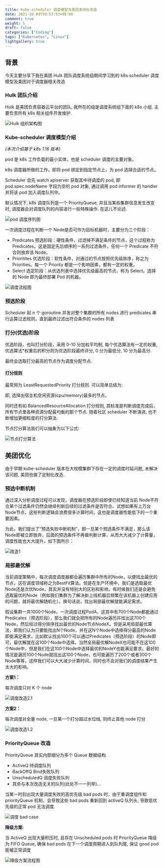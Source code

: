 ```yaml
---
title: Kube-scheduler 调度模型与美团本地化改造
date: 2021-10-09T09:57:53+08:00
comment: true
weight: 5
draft: false
categories: ["Coding"]
tags: ["Kubernetes", "Linux"]
lightgallery: true
---
```

## 背景

今天主要分享下我在美团 Hulk 团队调度系统组期间学习到的 k8s scheduler 调度模型及美团对于调度器相关改造



### Hulk 团队介绍

Hulk 是美团负责容器云平台的团队, 我所在的组是调度系统组下面的 k8s 小组. 主要负责所有 k8s 相关组件开发维护.

![Hulk 组织架构图](https://s3.us-west-2.amazonaws.com/secure.notion-static.com/2d00a5af-0eee-4522-8995-ddf2c22ff8cb/Untitled.png?X-Amz-Algorithm=AWS4-HMAC-SHA256&X-Amz-Credential=AKIAT73L2G45O3KS52Y5%2F20211009%2Fus-west-2%2Fs3%2Faws4_request&X-Amz-Date=20211009T020410Z&X-Amz-Expires=86400&X-Amz-Signature=9eeb22d82330a778eb88931c1dda08c1f3c28d2591f49f453ef0407ea8a5ea83&X-Amz-SignedHeaders=host&response-content-disposition=filename%20%3D%22Untitled.png%22)

### Kube-scheduler 调度模型介绍

*(本次介绍基于 k8s 1.16 版本)*

pod 是 k8s 工作负载的最小实体，也是 scheduler 调度的主要对象。

k8s 调度器所做的工作，即将 pod 绑定到指定节点上，为 pod 选择合适的节点。

Scheduler 会先 watch apiserver 获取其中待调度的 pod, 即 pod.spec.nodeName 字段为空的 pod 对象, 通过调用 pod informer 的 handler 并将该 pod 加入调度队列中。

默认情况下, k8s 调度队列是一个 PriorityQueue, 并且当某些集群信息发生改变时, 调度器会对调度队列的内容进行一些特殊操作. 在这儿不论述.

![pod 调度序列图](https://s3.us-west-2.amazonaws.com/secure.notion-static.com/7c7bbabd-8d97-482e-9693-a44977b8350e/Untitled.png?X-Amz-Algorithm=AWS4-HMAC-SHA256&X-Amz-Credential=AKIAT73L2G45O3KS52Y5%2F20211009%2Fus-west-2%2Fs3%2Faws4_request&X-Amz-Date=20211009T020949Z&X-Amz-Expires=86400&X-Amz-Signature=5a5f172dc3031b9d5f841eb6bdcbc0428e72648891a947422d7196bc77969287&X-Amz-SignedHeaders=host&response-content-disposition=filename%20%3D%22Untitled.png%22)

一次调度过程在判断一个 Node是否可作为目标机器时，主要分为三个阶段：

- Predicates 预选阶段：硬性条件，过滤掉不满足条件的节点，这个过程称为 Predicates。这是固定先后顺序的一系列过滤条件，任何一个 Predicate 不符合则放弃该 Node。
- Prioritites 优选阶段：软性条件，对通过的节点按照优先级排序，称之为 Priorities。每一个 Priority 都是一个影响因素，都有一定的权重。
- Select 选定阶段：从优选列表中选择优先级最高的节点，称为 Select。选择的 Node 即为最终部署 Pod 的机器。

![调度流程图](https://p0.meituan.net/travelcube/ef026e009a90602b853af323f58af5c3266174.jpg)

### 预选阶段

Scheduler 起 n 个 goroutine 并发对整个集群的所有 nodes 进行 predicates 串行运算过滤规则，直到最终过滤出符合条件的 nodes 列表

### 打分(优选)阶段

优选阶段，也叫打分阶段，采用 0-10 分加权平均制, 每个优选算法有一定的权重, 优选算法*权重后的积分则为优选阶段最终评分, 0 分为最低分, 10 分为最高分.

最终会选取打分最高的节点作为调度分配节点.

#### 打分规则

最常用为 LeastRequestedPriority 打分规则. 可以简单总结为:

即, 选择出宿主机空闲资源(cpu/memory)最多的节点。

同时还有如 BalancedResourceAllocation 打分规则, 其标准是判断调度完成后，所有节点里各种资源分配最均衡的那个节点. 随着社区 scheduler 不断演进, 也不断增加更细粒度的打分算法.

节点打分算法我们可以抽象为以下公式:

![节点打分算法](https://static001.infoq.cn/resource/image/cc/1a/ccf8e76258ee68f4fa3085caa881111a.png)



## 美团优化

由于早期 kube-scheduler 版本在大规模集群下存在一定的调度时延问题, 未解决该问题, 美团也做了定制化改造.

### 预选中断机制

通过深入分析调度过程可以发现，调度器在预选阶段即使已经知道当前 Node不符合某个过滤条件仍然会继续判断后续的过滤条件是否符合。试想如果有上万台 Node节点，这些判断逻辑会浪费很多计算时间，这也是调度器性能低下的一个重要因素。

为此，我们提出了“预选失败中断机制”，即一旦某个预选条件不满足，那么该 Node即被立即放弃，后面的预选条件不再做判断计算，从而大大减少了计算量，调度性能也大大提升。如下图所示：

![改造1](https://p1.meituan.net/travelcube/f0fbc86f4397e6b51a6546a53669cfbc181723.jpg)

### 局部最优解

当前调度策略中，每次调度调度器都会遍历集群中所有的Node，以便找出最优的节点，这在调度领域称之为BestFit算法。但是在生产环境中，我们是选取最优Node还是次优Node，其实并没有特别大的区别和影响，有时候我们还是会避免选取最优的Node（例如我们集群为了解决新上线机器后频繁在该机器上创建应用的问题，就将最优解随机化）。换句话说，找出局部最优解就能满足需求。

假设集群一共1000个Node，一次调度过程PodA，这其中有700个Node都能通过Predicates（预选阶段），那么我们就会把所有的Node遍历并找出这700个Node，然后经过得分排序找出最优的Node节点NodeX。但是采用局部最优算法，即我们认为只要能找出N个Node，并在这N个Node中选择得分最高的Node即能满足需求，比如默认找出100个可以通过Predicates（预选阶段）的Node即可，最优解就在这100个Node中选择。当然全局最优解NodeX也可能不在这100个Node中，但是我们在这100个Node中选择最优的NodeY也能满足要求。最好的情况是遍历100个Node就找出这100个Node，也可能遍历了200个或者300个Node等等，这样我们可以大大减少计算时间，同时也不会对我们的调度结果产生太大的影响。

**方案1：**

每次调度只对 K 个 node

![调度改造2.1](https://s3.us-west-2.amazonaws.com/secure.notion-static.com/cc70e943-b5e8-470d-8d2f-e35b54dfed42/Untitled.png?X-Amz-Algorithm=AWS4-HMAC-SHA256&X-Amz-Credential=AKIAT73L2G45O3KS52Y5%2F20211009%2Fus-west-2%2Fs3%2Faws4_request&X-Amz-Date=20211009T021735Z&X-Amz-Expires=86400&X-Amz-Signature=13c77713f44a98fa842c66af74906eb857e90e8da1b0d3de41c6e1cde64e0573&X-Amz-SignedHeaders=host&response-content-disposition=filename%20%3D%22Untitled.png%22)

**方案2：**

每次调度对全量 node, 一旦某一个打分超过水位线, 则终止其他 node 打分

![调度改造1.2](https://s3.us-west-2.amazonaws.com/secure.notion-static.com/a46f7af3-bd50-402d-ad84-a0ebc6fb41a9/Untitled.png?X-Amz-Algorithm=AWS4-HMAC-SHA256&X-Amz-Credential=AKIAT73L2G45O3KS52Y5%2F20211009%2Fus-west-2%2Fs3%2Faws4_request&X-Amz-Date=20211009T021802Z&X-Amz-Expires=86400&X-Amz-Signature=96bee6946eb515e5554813590f64f34b88aaba57bbff6d4c03401b57a8b5e42f&X-Amz-SignedHeaders=host&response-content-disposition=filename%20%3D%22Untitled.png%22)

### PriorityQueue 改造

PriorityQueue 其实内部细分为多个 Queue 数据结构.

- ActiveQ 待调度队列
- BackOffQ Bind失败队列
- UnscheduledQ 调度失败队列
- 其余与本次改造无关的队列(此处不一一列举)...

当某一时刻出现大量调度失败的高优先级 bad pods 时，由于重调度组件和 priorityQueue 机制，会导致这些 bad pods 重新回到 activeQ 队列头, 导致低优先级的正常 pod 无法调度.

![调度 bad case](https://s3.us-west-2.amazonaws.com/secure.notion-static.com/620dec26-9db1-42b1-aa15-221f3923cfc0/Untitled.png?X-Amz-Algorithm=AWS4-HMAC-SHA256&X-Amz-Credential=AKIAT73L2G45O3KS52Y5%2F20211009%2Fus-west-2%2Fs3%2Faws4_request&X-Amz-Date=20211009T021859Z&X-Amz-Expires=86400&X-Amz-Signature=3a6a04d2c8be2dbd707d9db382a210ff00fc7d2ee8eb711b85b6c5f778272567&X-Amz-SignedHeaders=host&response-content-disposition=filename%20%3D%22Untitled.png%22)

**降级方案:**

当 ActiveQ 出现大量积压时, 且存在 Unscheduled pods 时 PriorityQueue 降级为 FIFO Queue, 确保 bad pods 在下一个调度周期进入到队列尾, 保证 good pod 能被正常调度

![降级方案流程图](https://s3.us-west-2.amazonaws.com/secure.notion-static.com/68a22bf1-2aa8-4411-95e0-491b38e5ad0e/Untitled.png?X-Amz-Algorithm=AWS4-HMAC-SHA256&X-Amz-Credential=AKIAT73L2G45O3KS52Y5%2F20211009%2Fus-west-2%2Fs3%2Faws4_request&X-Amz-Date=20211009T021928Z&X-Amz-Expires=86400&X-Amz-Signature=42b05b27786551396c10767c9d09b76758afe8f98b4d1b530410f97624a932ac&X-Amz-SignedHeaders=host&response-content-disposition=filename%20%3D%22Untitled.png%22)
